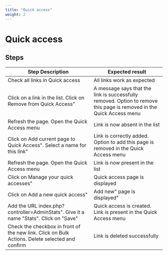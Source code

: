 ```yaml
---
title: "Quick access"
weight: 2
---
```


# Quick access
## Steps
| Step Description | Expected result |
| ----- | ----- |
| Check all links in Quick access | All links work as expected |
| Click on a link in the list. Click on Remove from Quick Access" | A message says that the link is successfully removed. Option to remove this page is removed in the Quick Access menu |
| Refresh the page. Open the Quick Access menu | Link is now absent in the list |
| Click on Add current page to Quick Access". Select a name for this link" | Link is correctly added. Option to add this page is removed in the Quick Access menu |
| Refresh the page. Open the Quick Access menu | Link is now present in the list |
| Click on Manage your quick accesses" | Quick access page is displayed |
| Click on Add a new quick access" | Add new" page is displayed" |
| Add the URL index.php?controller=AdminStats". Give it a name "Stats". Click on "Save" | Quick access is created. Link is present in the Quick Access menu |
| Check the checkbox in front of the new link. Click on Bulk Actions. Delete selected and confirm | Link is deleted successfully |
